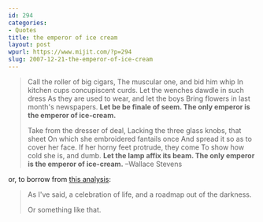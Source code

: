```yaml
---
id: 294
categories:
- Quotes
title: the emperor of ice cream
layout: post
wpurl: https://www.mijit.com/?p=294
slug: 2007-12-21-the-emperor-of-ice-cream
---
```

<blockquote>Call the roller of big cigars,
The muscular one, and bid him whip
In kitchen cups concupiscent curds.
Let the wenches dawdle in such dress
As they are used to wear, and let the boys
Bring flowers in last month's newspapers.
<strong>Let be be finale of seem.
The only emperor is the emperor of ice-cream.</strong>

Take from the dresser of deal,
Lacking the three glass knobs, that sheet
On which she embroidered fantails once
And spread it so as to cover her face.
If her horny feet protrude, they come
To show how cold she is, and dumb.
<strong>Let the lamp affix its beam.
The only emperor is the emperor of ice-cream.</strong>
–Wallace Stevens</blockquote>

or, to borrow from <a href="https://www.soundsandfury.com/soundsandfury/2004/12/the_emperor_of_.html">this analysis</a>:

<blockquote>As I've said, a celebration of life, and a roadmap out of the darkness.

Or something like that.</blockquote>


